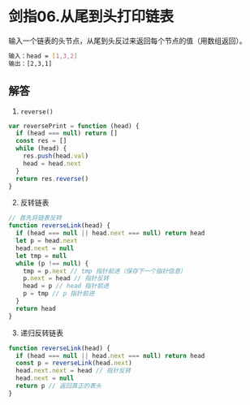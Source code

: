 # 剑指06.从尾到头打印链表
输入一个链表的头节点，从尾到头反过来返回每个节点的值（用数组返回）。

```bash
输入：head = [1,3,2]
输出：[2,3,1]
```

## 解答
1. `reverse()`
```js
var reversePrint = function (head) {
  if (head === null) return []
  const res = []
  while (head) {
    res.push(head.val)
    head = head.next
  }
  return res.reverse()
}
```

2. 反转链表
```js
// 首先将链表反转
function reverseLink(head) {
  if (head === null || head.next === null) return head
  let p = head.next
  head.next = null
  let tmp = null
  while (p !== null) {
    tmp = p.next // tmp 指针前进（保存下一个指针信息）
    p.next = head // 指针反转
    head = p // head 指针前进
    p = tmp // p 指针前进
  }
  return head
}
```

3. 递归反转链表
```js
function reverseLink(head) {
  if (head === null || head.next === null) return head
  const p = reverseLink(head.next)
  head.next.next = head // 指针反转
  head.next = null
  return p // 返回真正的表头
}
```